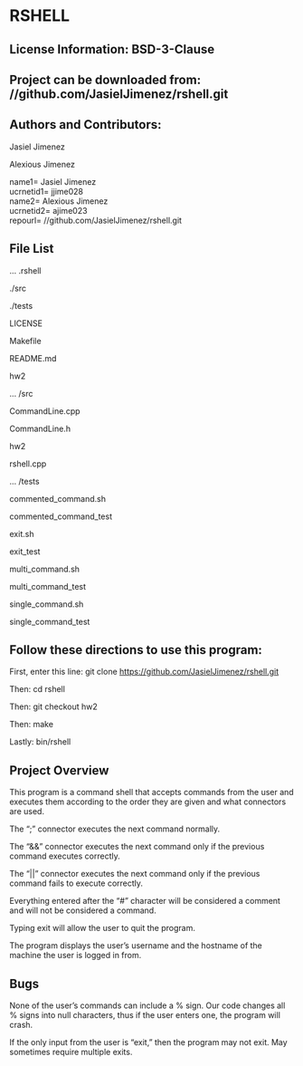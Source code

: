 RSHELL
========
License Information: BSD-3-Clause
---
Project can be downloaded from:  //github.com/JasielJimenez/rshell.git
---
Authors and Contributors:
---
Jasiel Jimenez

Alexious Jimenez

name1= Jasiel Jimenez  
ucrnetid1= jjime028  
name2= Alexious Jimenez  
ucrnetid2= ajime023  
repourl= //github.com/JasielJimenez/rshell.git  


File List
---
…
.rshell

./src

./tests

LICENSE

Makefile

README.md

hw2

…
/src

CommandLine.cpp

CommandLine.h

hw2

rshell.cpp

…
/tests

commented_command.sh

commented_command_test

exit.sh

exit_test

multi_command.sh

multi_command_test

single_command.sh

single_command_test

Follow these directions to use this program:
---
First, enter this line: git clone https://github.com/JasielJimenez/rshell.git

Then: cd rshell

Then: git checkout hw2

Then: make

Lastly: bin/rshell

Project Overview
---

This program is a command shell that accepts commands from the user and executes them according to the order they are given and what connectors are used.

The “;” connector executes the next command normally.

The “&&” connector executes the next command only if the previous command executes correctly.

The “||” connector executes the next command only if the previous command fails to execute correctly.

Everything entered after the “#” character will be considered a comment and will not be considered a command.

Typing exit will allow the user to quit the program.

The program displays the user’s username and the hostname of the machine the user is logged in from.

Bugs
---
None of the user’s commands can include a % sign. Our code changes all % signs into null characters, thus if the user enters one, the program will crash.

If the only input from the user is “exit,” then the program may not exit. May sometimes require multiple exits.

